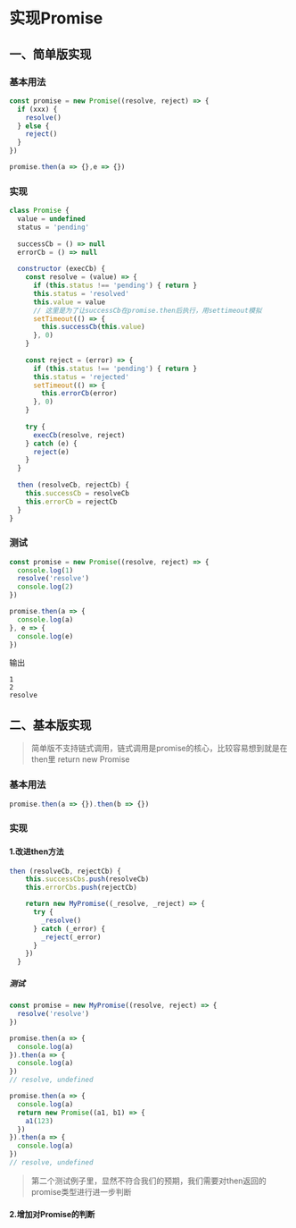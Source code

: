 # 实现Promise

## 一、简单版实现
### 基本用法
```js
const promise = new Promise((resolve, reject) => {
  if (xxx) {
    resolve()
  } else {
    reject()
  }
})

promise.then(a => {},e => {})
```

### 实现
```js
class Promise {
  value = undefined
  status = 'pending'
  
  successCb = () => null
  errorCb = () => null
  
  constructor (execCb) {
    const resolve = (value) => {
      if (this.status !== 'pending') { return }
      this.status = 'resolved'
      this.value = value
      // 这里是为了让successCb在promise.then后执行，用settimeout模拟
      setTimeout(() => {
        this.successCb(this.value)
      }, 0)
    }
    
    const reject = (error) => {
      if (this.status !== 'pending') { return }
      this.status = 'rejected'
      setTimeout(() => {
        this.errorCb(error)
      }, 0)
    }
    
    try {
      execCb(resolve, reject)
    } catch (e) {
      reject(e)
    }
  }
  
  then (resolveCb, rejectCb) {
    this.successCb = resolveCb
    this.errorCb = rejectCb
  }
}
```

### 测试
```js
const promise = new Promise((resolve, reject) => {
  console.log(1)
  resolve('resolve')
  console.log(2)
})

promise.then(a => {
  console.log(a)
}, e => {
  console.log(e)
})
```

输出
```
1
2
resolve
```

## 二、基本版实现
> 简单版不支持链式调用，链式调用是promise的核心，比较容易想到就是在then里 return new Promise

### 基本用法
```js
promise.then(a => {}).then(b => {})
```
### 实现
#### 1.改进then方法
```js
then (resolveCb, rejectCb) {
    this.successCbs.push(resolveCb)
    this.errorCbs.push(rejectCb)

    return new MyPromise((_resolve, _reject) => {
      try {
        _resolve()
      } catch (_error) {
        _reject(_error)
      }
    })
  }
```

##### 测试
```js
const promise = new MyPromise((resolve, reject) => {
  resolve('resolve')
})

promise.then(a => {
  console.log(a)
}).then(a => {
  console.log(a)
}) 
// resolve, undefined

promise.then(a => {
  console.log(a)
  return new Promise((a1, b1) => {
    a1(123)
  })
}).then(a => {
  console.log(a)
})
// resolve, undefined
```

> 第二个测试例子里，显然不符合我们的预期，我们需要对then返回的promise类型进行进一步判断

#### 2.增加对Promise的判断